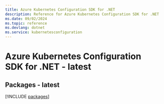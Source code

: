 ```yaml
---
title: Azure Kubernetes Configuration SDK for .NET
description: Reference for Azure Kubernetes Configuration SDK for .NET
ms.date: 09/02/2024
ms.topic: reference
ms.devlang: dotnet
ms.service: kubernetesconfiguration
---
```

# Azure Kubernetes Configuration SDK for .NET - latest
## Packages - latest
[!INCLUDE [packages](kubernetes-configuration-index.md)]